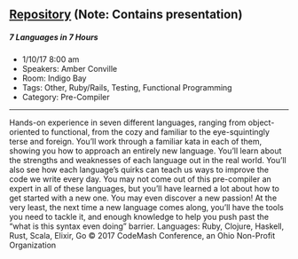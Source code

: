 [Repository](https://github.com/crebma/7-languages) (Note: Contains presentation)
---
##### 7 Languages in 7 Hours
* 1/10/17 8:00 am
* Speakers: Amber Conville
* Room: Indigo Bay
* Tags: Other, Ruby/Rails, Testing, Functional Programming
* Category: Pre-Compiler
---

Hands-on experience in seven different languages, ranging from object-oriented to functional, from the cozy and familiar to the eye-squintingly terse and foreign. You’ll work through a familiar kata in each of them, showing you how to approach an entirely new language. You’ll learn about the strengths and weaknesses of each language out in the real world. You’ll also see how each language’s quirks can teach us ways to improve the code we write every day. You may not come out of this pre-compiler an expert in all of these languages, but you’ll have learned a lot about how to get started with a new one. You may even discover a new passion! At the very least, the next time a new language comes along, you’ll have the tools you need to tackle it, and enough knowledge to help you push past the “what is this syntax even doing” barrier. Languages: Ruby, Clojure, Haskell, Rust, Scala, Elixir, Go
© 2017 CodeMash Conference, an Ohio Non-Profit Organization
